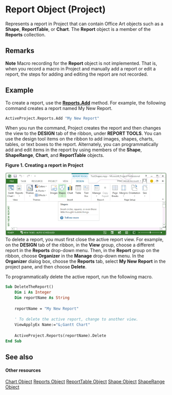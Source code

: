 
# Report Object (Project)
Represents a report in Project that can contain Office Art objects such as a  **Shape**,  **ReportTable**, or  **Chart**. The  **Report** object is a member of the **Reports** collection.

## Remarks


 **Note**  Macro recording for the  **Report** object is not implemented. That is, when you record a macro in Project and manually add a report or edit a report, the steps for adding and editing the report are not recorded.




## Example

To create a report, use the  **[Reports.Add](3ce8e51c-54c6-6cc7-f5ec-c27e0a657f04.md)** method. For example, the following command creates a report named My New Report.


```vb
ActiveProject.Reports.Add "My New Report"
```

When you run the command, Project creates the report and then changes the view to the  **DESIGN** tab of the ribbon, under **REPORT TOOLS**. You can use the design tool items on the ribbon to add images, shapes, charts, tables, or text boxes to the report. Alternately, you can programmatically add and edit items in the report by using members of the  **Shape**,  **ShapeRange**,  **Chart**, and  **ReportTable** objects.


**Figure 1. Creating a report in Project**

![Creating a report in Project](images/pj15_VBA_ReportObject.gif)To delete a report, you must first close the active report view. For example, on the  **DESIGN** tab of the ribbon, in the **View** group, choose a different report in the **Reports** drop-down menu. Then, in the **Report** group on the ribbon, choose **Organizer** in the **Manage** drop-down menu. In the **Organizer** dialog box, choose the **Reports** tab, select **My New Report** in the project pane, and then choose **Delete**.

To programmatically delete the active report, run the following macro.




```vb
Sub DeleteTheReport()
    Dim i As Integer
    Dim reportName As String
    
    reportName = "My New Report"
    
    ' To delete the active report, change to another view.
    ViewApplyEx Name:="&;Gantt Chart"
    
    ActiveProject.Reports(reportName).Delete
End Sub
```


## See also


#### Other resources


[Chart Object](810d4ec1-69d2-c432-b9da-57042b783b85.md)
[Reports Object](a9f4a13b-1907-dbe8-8077-fb1226bb8bb9.md)
[ReportTable Object](db9846c7-fd53-ae5a-7a43-35dfc60f4fe4.md)
[Shape Object](d2b32bcd-5595-a4a7-9772-feb25fd0103a.md)
[ShapeRange Object](315031aa-4b8c-424b-26e7-ce15897beb05.md)